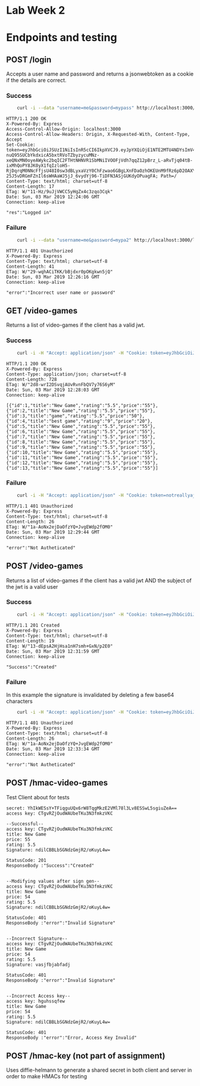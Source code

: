 # Lab Week 2
# Endpoints and testing

## POST /login

Accepts a user name and password and returns a jsonwebtoken as a cookie
if the details are correct.

### Success

```bash
	curl -i --data "username=me&password=mypass" http://localhost:3000/login
```

	HTTP/1.1 200 OK
	X-Powered-By: Express
	Access-Control-Allow-Origin: localhost:3000
	Access-Control-Allow-Headers: Origin, X-Requested-With, Content-Type, Accept
	Set-Cookie: token=eyJhbGciOiJSUzI1NiIsInR5cCI6IkpXVCJ9.eyJpYXQiOjE1NTE2MTU4NDYsImV4cCI6MTU1MTYxOTQ0NiwiYXVkIjoibG9jYWxob3N0IiwiaXNzIjoibG9jYWxob3N0Iiwic3ViIjoibWUifQ.HRnUItGYHZqyrAp_tqjiDAgpgo8UkyG5B_DWrIkJLqhhxdZn06dPTga2aBynJu_U3VMEDMdHJPpfa-nuQ95SUCbYkdxicA5bxtRVoTZbyzycuMNz-xeQNxMN0oyeAWykc2bqIC2FTHtNHNVR1SbMNiIVOOFjVdh7qqZ12pBrz_L-aRvTjq04tB-ixMhQoPY8JK0yX1fqIzloH5-RjDqrqM0NNcFfjsU48I0sw3dBLyxaVzY0ChFzwao6GBgLXnFDaOzhOKEUnM9fRz6pD2OAXYgaq5x08-25J5vDRGmFZnIl6sWHAaWJ5jJ_6vydYj96-TiDFN3ASjGUKdyOPuagFA; Path=/
	Content-Type: text/html; charset=utf-8
	Content-Length: 17
	ETag: W/"11-Hz/9uJjVWCC5yHgZx4c3zqo3Cqk"
	Date: Sun, 03 Mar 2019 12:24:06 GMT
	Connection: keep-alive

	"res":"Logged in"
	
### Failure
	
```bash
	curl -i --data "username=me&password=mypa2" http://localhost:3000/login
```	
	
	HTTP/1.1 401 Unauthorized
	X-Powered-By: Express
	Content-Type: text/html; charset=utf-8
	Content-Length: 41
	ETag: W/"29-wqhACiTKK/bBjdxr0pOKgkwn5jQ"
	Date: Sun, 03 Mar 2019 12:26:16 GMT
	Connection: keep-alive

	"error":"Incorrect user name or password"

## GET /video-games

Returns a list of video-games if the client has a valid jwt.

### Success

```bash
	curl -i -H "Accept: application/json" -H "Cookie: token=eyJhbGciOiJSUzI1NiIsInR5cCI6IkpXVCJ9.eyJpYXQiOjE1NTE2MTU4NDYsImV4cCI6MTU1MTYxOTQ0NiwiYXVkIjoibG9jYWxob3N0IiwiaXNzIjoibG9jYWxob3N0Iiwic3ViIjoibWUifQ.HRnUItGYHZqyrAp_tqjiDAgpgo8UkyG5B_DWrIkJLqhhxdZn06dPTga2aBynJu_U3VMEDMdHJPpfa-nuQ95SUCbYkdxicA5bxtRVoTZbyzycuMNz-xeQNxMN0oyeAWykc2bqIC2FTHtNHNVR1SbMNiIVOOFjVdh7qqZ12pBrz_L-aRvTjq04tB-ixMhQoPY8JK0yX1fqIzloH5-RjDqrqM0NNcFfjsU48I0sw3dBLyxaVzY0ChFzwao6GBgLXnFDaOzhOKEUnM9fRz6pD2OAXYgaq5x08-25J5vDRGmFZnIl6sWHAaWJ5jJ_6vydYj96-TiDFN3ASjGUKdyOPuagFA" -X GET http://localhost:3000/video-games
```	
	
	HTTP/1.1 200 OK
	X-Powered-By: Express
	Content-Type: application/json; charset=utf-8
	Content-Length: 728
	ETag: W/"2d8-wrI2DSvqjAUvRvnFbQV7y76S6yM"
	Date: Sun, 03 Mar 2019 12:28:03 GMT
	Connection: keep-alive

	[{"id":1,"title":"New Game","rating":"5.5","price":"55"},{"id":2,"title":"New Game","rating":"5.5","price":"55"},{"id":3,"title":"game","rating":"5.5","price":"50"},{"id":4,"title":"best game","rating":"9","price":"20"},{"id":5,"title":"New Game","rating":"5.5","price":"55"},{"id":6,"title":"New Game","rating":"5.5","price":"55"},{"id":7,"title":"New Game","rating":"5.5","price":"55"},{"id":8,"title":"New Game","rating":"5.5","price":"55"},{"id":9,"title":"New Game","rating":"5.5","price":"55"},{"id":10,"title":"New Game","rating":"5.5","price":"55"},{"id":11,"title":"New Game","rating":"5.5","price":"55"},{"id":12,"title":"New Game","rating":"5.5","price":"55"},{"id":13,"title":"New Game","rating":"5.5","price":"55"}]
	
	
### Failure

```bash
	curl -i -H "Accept: application/json" -H "Cookie: token=notreallyajwt" -X GET http://localhost:3000/video-games
```	
	
	HTTP/1.1 401 Unauthorized
	X-Powered-By: Express
	Content-Type: text/html; charset=utf-8
	Content-Length: 26
	ETag: W/"1a-AoNx2ejDaOfzYQ+JvgEWdp2fOM0"
	Date: Sun, 03 Mar 2019 12:29:44 GMT
	Connection: keep-alive

	"error":"Not Autheticated"

## POST /video-games

Returns a list of video-games if the client has a valid jwt AND the subject of the jwt is a valid user

### Success

```bash
	curl -i -H "Accept: application/json" -H "Cookie: token=eyJhbGciOiJSUzI1NiIsInR5cCI6IkpXVCJ9.eyJpYXQiOjE1NTE2MTU4NDYsImV4cCI6MTU1MTYxOTQ0NiwiYXVkIjoibG9jYWxob3N0IiwiaXNzIjoibG9jYWxob3N0Iiwic3ViIjoibWUifQ.HRnUItGYHZqyrAp_tqjiDAgpgo8UkyG5B_DWrIkJLqhhxdZn06dPTga2aBynJu_U3VMEDMdHJPpfa-nuQ95SUCbYkdxicA5bxtRVoTZbyzycuMNz-xeQNxMN0oyeAWykc2bqIC2FTHtNHNVR1SbMNiIVOOFjVdh7qqZ12pBrz_L-aRvTjq04tB-ixMhQoPY8JK0yX1fqIzloH5-RjDqrqM0NNcFfjsU48I0sw3dBLyxaVzY0ChFzwao6GBgLXnFDaOzhOKEUnM9fRz6pD2OAXYgaq5x08-25J5vDRGmFZnIl6sWHAaWJ5jJ_6vydYj96-TiDFN3ASjGUKdyOPuagFA" --data "title=test%20game&rating=5.5&price=25" http://localhost:3000/video-games
```	
	
	HTTP/1.1 201 Created
	X-Powered-By: Express
	Content-Type: text/html; charset=utf-8
	Content-Length: 19
	ETag: W/"13-dEpsA2HjHsa1nH7smh+GxN/p2E0"
	Date: Sun, 03 Mar 2019 12:31:59 GMT
	Connection: keep-alive

	"Success":"Created"

### Failure

In this example the signature is invalidated by deleting a few base64 characters

```bash
	curl -i -H "Accept: application/json" -H "Cookie: token=eyJhbGciOiJSUzI1NiIsInR5cCI6IkpXVCJ9.eyJpYXQiOjE1NTE2MTU4NDYsImV4cCI6MTU1MTYxOTQ0NiwiYXVkIjoibG9jYWxob3N0IiwiaXNzIjoibG9jYWxob3N0Iiwic3ViIjoibWUifQ.HRnUItGYHZqyrAp_tqjiDAgpgo8UkyG5B_DWrIkJLqhhxdZn06dPTga2aBynJu_U3VMEDMdHJPpfa-nuQ95SUCbYkdxicA5bxtRVoTZbyzycuMNz-xeQNxMN0oyeAWykc2bqIC2FTHtNHNVR1SbMNiIVOOFjVdh7qqZ12pBrz_L-aRvTjq04tB-ixMhQoPY8JK0yX1fqIzloH5-RjDqrqM0NNcFfjsU48I0sw3dBLyxaVzY0ChFzwao6GBgLXnFDaOzhOKEUnM9fRz6pD2OAXYgaq5x08-25J5vDRGmFZnIl6sWHAaWJ5jJ_6vydYj96-TiDFN3ASjGUK" --data "title=test%20game&rating=5.5&price=25" http://localhost:3000/video-games
```	
	
	HTTP/1.1 401 Unauthorized
	X-Powered-By: Express
	Content-Type: text/html; charset=utf-8
	Content-Length: 26
	ETag: W/"1a-AoNx2ejDaOfzYQ+JvgEWdp2fOM0"
	Date: Sun, 03 Mar 2019 12:33:34 GMT
	Connection: keep-alive

	"error":"Not Autheticated"
	
	
## POST /hmac-video-games

Test Client about for tests

	secret: YhIkWESsY+TFiqguUQx6rW8TqgMkzE2VMl78l3Lv8ESSwL5sgiuZeA==
	access key: CTgvRZjOudWAUbeTKu3N3fmkzVKC
	
	--Successful--
	access key: CTgvRZjOudWAUbeTKu3N3fmkzVKC
	title: New Game
	price: 55
	rating: 5.5
	Signature: ndilCBBLbSGNdzGmjR2/oKuyL4w=

	StatusCode: 201
	ResponseBody :"Success":"Created"


	--Modifying values after sign gen--
	access key: CTgvRZjOudWAUbeTKu3N3fmkzVKC
	title: New Game
	price: 54
	rating: 5.5
	Signature: ndilCBBLbSGNdzGmjR2/oKuyL4w=

	StatusCode: 401
	ResponseBody :"error":"Invalid Signature"


	--Incorrect Signature--
	access key: CTgvRZjOudWAUbeTKu3N3fmkzVKC
	title: New Game
	price: 54
	rating: 5.5
	Signature: vasjfbjabfadj

	StatusCode: 401
	ResponseBody :"error":"Invalid Signature"


	--Incorrect Access key--
	access key: hguhssqfew
	title: New Game
	price: 54
	rating: 5.5
	Signature: ndilCBBLbSGNdzGmjR2/oKuyL4w=

	StatusCode: 401
	ResponseBody :"error":"Error, Access Key Invalid"
	
## POST /hmac-key (not part of assignment)

Uses diffie-helmann to generate a shared secret in both client and server in order to make HMACs for testing